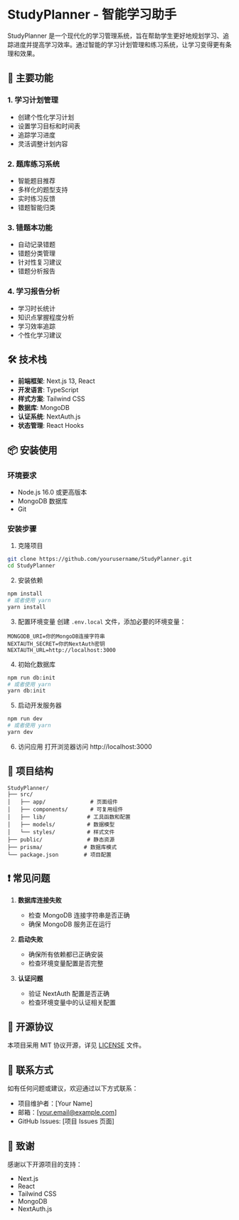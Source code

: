 # StudyPlanner - 智能学习助手

StudyPlanner 是一个现代化的学习管理系统，旨在帮助学生更好地规划学习、追踪进度并提高学习效率。通过智能的学习计划管理和练习系统，让学习变得更有条理和效果。

## 🌟 主要功能

### 1. 学习计划管理
- 创建个性化学习计划
- 设置学习目标和时间表
- 追踪学习进度
- 灵活调整计划内容

### 2. 题库练习系统
- 智能题目推荐
- 多样化的题型支持
- 实时练习反馈
- 错题智能归类

### 3. 错题本功能
- 自动记录错题
- 错题分类管理
- 针对性复习建议
- 错题分析报告

### 4. 学习报告分析
- 学习时长统计
- 知识点掌握程度分析
- 学习效率追踪
- 个性化学习建议

## 🛠️ 技术栈

- **前端框架**: Next.js 13, React
- **开发语言**: TypeScript
- **样式方案**: Tailwind CSS
- **数据库**: MongoDB
- **认证系统**: NextAuth.js
- **状态管理**: React Hooks

## 📦 安装使用

### 环境要求
- Node.js 16.0 或更高版本
- MongoDB 数据库
- Git

### 安装步骤

1. 克隆项目
```bash
git clone https://github.com/yourusername/StudyPlanner.git
cd StudyPlanner
```

2. 安装依赖
```bash
npm install
# 或者使用 yarn
yarn install
```

3. 配置环境变量
创建 `.env.local` 文件，添加必要的环境变量：
```env
MONGODB_URI=你的MongoDB连接字符串
NEXTAUTH_SECRET=你的NextAuth密钥
NEXTAUTH_URL=http://localhost:3000
```

4. 初始化数据库
```bash
npm run db:init
# 或者使用 yarn
yarn db:init
```

5. 启动开发服务器
```bash
npm run dev
# 或者使用 yarn
yarn dev
```

6. 访问应用
打开浏览器访问 http://localhost:3000

## 📁 项目结构

```
StudyPlanner/
├── src/
│   ├── app/              # 页面组件
│   ├── components/       # 可复用组件
│   ├── lib/             # 工具函数和配置
│   ├── models/          # 数据模型
│   └── styles/          # 样式文件
├── public/              # 静态资源
├── prisma/             # 数据库模式
└── package.json        # 项目配置
```

## ❗ 常见问题

1. **数据库连接失败**
   - 检查 MongoDB 连接字符串是否正确
   - 确保 MongoDB 服务正在运行

2. **启动失败**
   - 确保所有依赖都已正确安装
   - 检查环境变量配置是否完整

3. **认证问题**
   - 验证 NextAuth 配置是否正确
   - 检查环境变量中的认证相关配置

## 📄 开源协议

本项目采用 MIT 协议开源，详见 [LICENSE](LICENSE) 文件。

## 👥 联系方式

如有任何问题或建议，欢迎通过以下方式联系：

- 项目维护者：[Your Name]
- 邮箱：[your.email@example.com]
- GitHub Issues: [项目 Issues 页面]

## 🙏 致谢

感谢以下开源项目的支持：

- Next.js
- React
- Tailwind CSS
- MongoDB
- NextAuth.js 